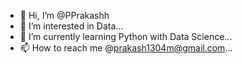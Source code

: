 - 👋 Hi, I’m @PPrakashh
- 👀 I’m interested in Data...
- 🌱 I’m currently learning Python with Data Science...
- 📫 How to reach me @prakash1304m@gmail.com...

<!---
PPrakashh/PPrakashh is a ✨ special ✨ repository because its `README.md` (this file) appears on your GitHub profile.
You can click the Preview link to take a look at your changes.
--->
